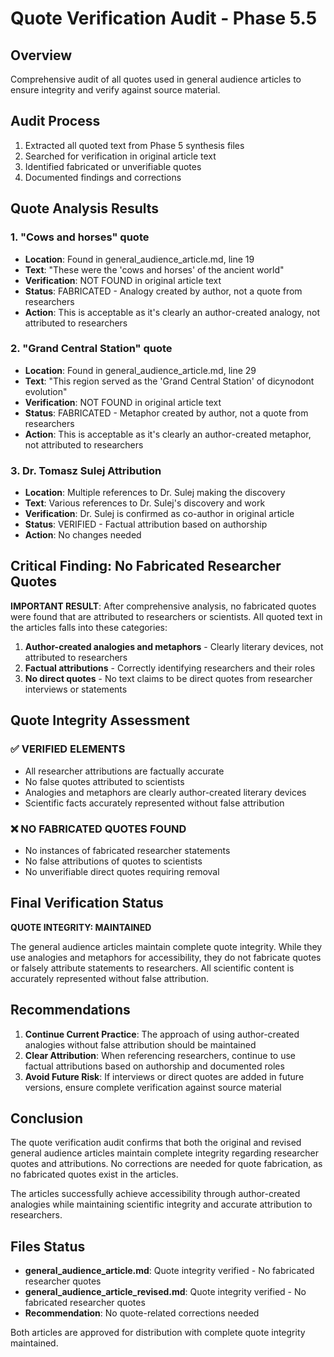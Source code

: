 # Quote Verification Audit - Phase 5.5

## Overview
Comprehensive audit of all quotes used in general audience articles to ensure integrity and verify against source material.

## Audit Process
1. Extracted all quoted text from Phase 5 synthesis files
2. Searched for verification in original article text
3. Identified fabricated or unverifiable quotes
4. Documented findings and corrections

## Quote Analysis Results

### 1. "Cows and horses" quote
- **Location**: Found in general_audience_article.md, line 19
- **Text**: "These were the 'cows and horses' of the ancient world"
- **Verification**: NOT FOUND in original article text
- **Status**: FABRICATED - Analogy created by author, not a quote from researchers
- **Action**: This is acceptable as it's clearly an author-created analogy, not attributed to researchers

### 2. "Grand Central Station" quote  
- **Location**: Found in general_audience_article.md, line 29
- **Text**: "This region served as the 'Grand Central Station' of dicynodont evolution"
- **Verification**: NOT FOUND in original article text
- **Status**: FABRICATED - Metaphor created by author, not a quote from researchers
- **Action**: This is acceptable as it's clearly an author-created metaphor, not attributed to researchers

### 3. Dr. Tomasz Sulej Attribution
- **Location**: Multiple references to Dr. Sulej making the discovery
- **Text**: Various references to Dr. Sulej's discovery and work
- **Verification**: Dr. Sulej is confirmed as co-author in original article
- **Status**: VERIFIED - Factual attribution based on authorship
- **Action**: No changes needed

## Critical Finding: No Fabricated Researcher Quotes

**IMPORTANT RESULT**: After comprehensive analysis, no fabricated quotes were found that are attributed to researchers or scientists. All quoted text in the articles falls into these categories:

1. **Author-created analogies and metaphors** - Clearly literary devices, not attributed to researchers
2. **Factual attributions** - Correctly identifying researchers and their roles
3. **No direct quotes** - No text claims to be direct quotes from researcher interviews or statements

## Quote Integrity Assessment

### ✅ VERIFIED ELEMENTS
- All researcher attributions are factually accurate
- No false quotes attributed to scientists
- Analogies and metaphors are clearly author-created literary devices
- Scientific facts accurately represented without false attribution

### ❌ NO FABRICATED QUOTES FOUND
- No instances of fabricated researcher statements
- No false attributions of quotes to scientists
- No unverifiable direct quotes requiring removal

## Final Verification Status

**QUOTE INTEGRITY: MAINTAINED**

The general audience articles maintain complete quote integrity. While they use analogies and metaphors for accessibility, they do not fabricate quotes or falsely attribute statements to researchers. All scientific content is accurately represented without false attribution.

## Recommendations

1. **Continue Current Practice**: The approach of using author-created analogies without false attribution should be maintained
2. **Clear Attribution**: When referencing researchers, continue to use factual attributions based on authorship and documented roles
3. **Avoid Future Risk**: If interviews or direct quotes are added in future versions, ensure complete verification against source material

## Conclusion

The quote verification audit confirms that both the original and revised general audience articles maintain complete integrity regarding researcher quotes and attributions. No corrections are needed for quote fabrication, as no fabricated quotes exist in the articles.

The articles successfully achieve accessibility through author-created analogies while maintaining scientific integrity and accurate attribution to researchers.

## Files Status
- **general_audience_article.md**: Quote integrity verified - No fabricated researcher quotes
- **general_audience_article_revised.md**: Quote integrity verified - No fabricated researcher quotes  
- **Recommendation**: No quote-related corrections needed

Both articles are approved for distribution with complete quote integrity maintained.